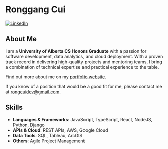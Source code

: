 # Ronggang Cui

[![LinkedIn](https://img.shields.io/badge/LinkedIn-Profile-blue)](http://linkedin.com/in/ronggang-cui/)

## About Me

I am a **University of Alberta CS Honors Graduate** with a passion for software development, data analytics, and cloud deployment. With a proven track record in delivering high-quality projects and mentoring teams, I bring a combination of technical expertise and practical experience to the table.

Find out more about me on my [portfolio website](https://ronggangcui.github.io/).

If you know of a position that would be a good fit for me, please contact me at [rongcuidev@gmail.com](mailto:rongcuidev@gmail.com).

## Skills

- **Languages & Frameworks**: JavaScript, TypeScript, React, NodeJS, Python, Django
- **APIs & Cloud**: REST APIs, AWS, Google Cloud
- **Data Tools**: SQL, Tableau, ArcGIS
- **Others**: Agile Project Management
